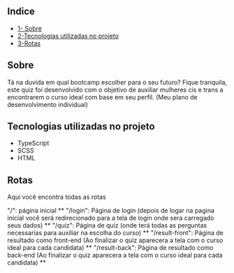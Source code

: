 ## Indice
- [1- Sobre](#sobre)
- [2-Tecnologias utilizadas no projeto](#Tecnologias-utilizadas-no-projeto)
- [3-Rotas](#Rotas)


## Sobre
Tá na duvida em qual bootcamp escolher para o seu futuro? Fique tranquila, este quiz foi desenvolvido com o  objetivo de auxiliar mulheres cis e trans a encontrarem o curso ideal com base em seu perfil.
(Meu plano de desenvolvimento individual)
 

## Tecnologias utilizadas no projeto
- TypeScript
- SCSS
- HTML


## Rotas
Aqui você encontra todas as rotas

"/": página inicial **
"/login": Página de login (depois de logar na pagina inicial você será redirecionado para a tela de login onde sera carregado seus dados) **
"/quiz": Página de quiz (onde terá todas as perguntas necessarias para auxiliar na escolha do curso) **
"/result-front": Página de resultado como front-end (Ao finalizar o quiz aparecera a tela com o curso ideal para cada candidata) **
"/result-back": Página de resultado como back-end (Ao finalizar o quiz aparecera a tela com o curso ideal para cada candidata) **

